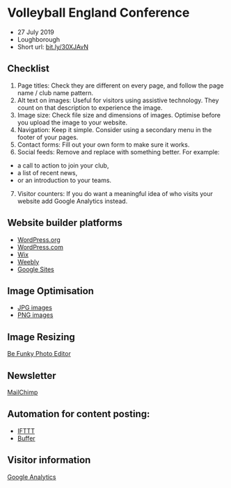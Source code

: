 # Volleyball England Conference
- 27 July 2019
- Loughborough
- Short url: [bit.ly/30XJAvN](bit.ly/30XJAvN)

## Checklist
1. Page titles: Check they are different on every page, and follow the page name / club name pattern. 
2. Alt text on images: Useful for visitors using assistive technology. They count on that description to experience the image. 
3. Image size: Check file size and dimensions of images. Optimise before you upload the image to your website.
4. Navigation: Keep it simple. Consider using a secondary menu in the footer of your pages.
5. Contact forms: Fill out your own form to make sure it works. 
6. Social feeds: Remove and replace with something better. For example:
- a call to action to join your club, 
- a list of recent news, 
- or an introduction to your teams. 
7. Visitor counters: If you do want a meaningful idea of who visits your website add Google Analytics instead. 
 
## Website builder platforms
- [WordPress.org](https://wordpress.org)
- [WordPress.com](https://wordpress.com)
- [Wix](https://www.wix.com)
- [Weebly](https://www.weebly.com/uk)
- [Google Sites](https://gsuite.google.com/intl/en_uk/products/sites/)

## Image Optimisation
- [JPG images](https://tinyjpg.com)
- [PNG images](https://tinypng.com)

## Image Resizing
[Be Funky Photo Editor](https://www.befunky.com/create/resize-image/)

## Newsletter
[MailChimp](https://mailchimp.com)

## Automation for content posting:
- [IFTTT](https://ifttt.com)
- [Buffer](https://buffer.com)

## Visitor information
[Google Analytics](https://marketingplatform.google.com/about/analytics/)
